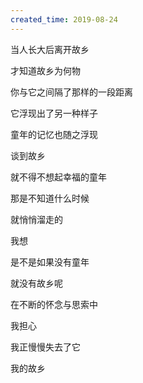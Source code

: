 ```yaml
---
created_time: 2019-08-24
---
```


当人长大后离开故乡

才知道故乡为何物

你与它之间隔了那样的一段距离

它浮现出了另一种样子

童年的记忆也随之浮现

谈到故乡

就不得不想起幸福的童年

那是不知道什么时候

就悄悄溜走的

我想

是不是如果没有童年

就没有故乡呢

在不断的怀念与思索中

我担心

我正慢慢失去了它

我的故乡